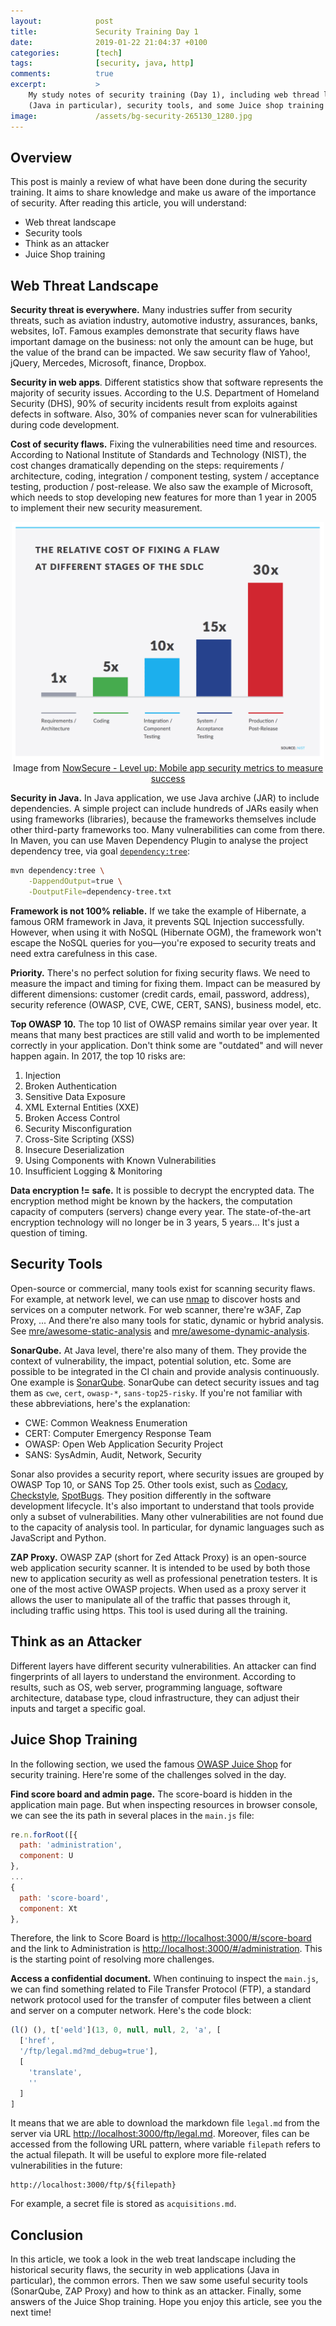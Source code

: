 ```yaml
---
layout:            post
title:             Security Training Day 1
date:              2019-01-22 21:04:37 +0100
categories:        [tech]
tags:              [security, java, http]
comments:          true
excerpt:           >
    My study notes of security training (Day 1), including web thread landscape
    (Java in particular), security tools, and some Juice shop training answers.
image:             /assets/bg-security-265130_1280.jpg
---
```


## Overview

This post is mainly a review of what have been done during the security
training. It aims to share knowledge and make us aware of the importance of
security. After reading this article, you will understand:

- Web threat landscape
- Security tools
- Think as an attacker
- Juice Shop training

## Web Threat Landscape

**Security threat is everywhere.** Many industries suffer from security threats,
such as aviation industry, automotive industry, assurances, banks, websites,
IoT. Famous examples demonstrate that security flaws have important damage on
the business: not only the amount can be huge, but the value of the brand can be
impacted. We saw security flaw of Yahoo!, jQuery, Mercedes, Microsoft, finance,
Dropbox.

**Security in web apps**. Different statistics show that software represents the
majority of security issues. According to the U.S. Department of Homeland
Security (DHS), 90% of security incidents result from exploits against defects
in software. Also, 30% of companies never scan for vulnerabilities during code
development.

**Cost of security flaws.** Fixing the vulnerabilities need time and resources.
According to National Institute of Standards and Technology (NIST), the cost
changes dramatically depending on the steps: requirements / architecture,
coding, integration / component testing, system / acceptance testing, production
/ post-release. We also saw the example of Microsoft, which needs to stop
developing new features for more than 1 year in 2005 to implement their new
security measurement.

<p align="center">
  <img src="/assets/20190122-NIST-relative-cost-to-fix-a-flaw.png"
       style="max-width: 500px"
       alt="NIST: The relative cost of fixing a flaw at different stages of the SLDC">
  Image from
  <a href="https://www.nowsecure.com/blog/2017/05/10/level-up-mobile-app-security-metrics-to-measure-success/">
    NowSecure - Level up: Mobile app security metrics to measure success
  </a>
</p>

**Security in Java.** In Java application, we use Java archive (JAR) to include
dependencies. A simple project can include hundreds of JARs easily when using
frameworks (libraries), because the frameworks themselves include other
third-party frameworks too. Many vulnerabilities can come from there. In Maven,
you can use Maven Dependency Plugin to analyse the project dependency tree, via
goal [`dependency:tree`](https://maven.apache.org/plugins/maven-dependency-plugin/tree-mojo.html):

```sh
mvn dependency:tree \
    -DappendOutput=true \
    -DoutputFile=dependency-tree.txt
```

**Framework is not 100% reliable.** If we take the example of Hibernate, a
famous ORM framework in Java, it prevents SQL Injection successfully. However,
when using it with NoSQL (Hibernate OGM), the framework won't escape the NoSQL
queries for you—you're exposed to security treats and need extra carefulness in
this case.

**Priority.** There's no perfect solution for fixing security flaws. We need to
measure the impact and timing for fixing them. Impact can be measured by
different dimensions: customer (credit cards, email, password, address),
security reference (OWASP, CVE, CWE, CERT, SANS), business model, etc.

**Top OWASP 10.** The top 10 list of OWASP remains similar year over year. It
means that many best practices are still valid and worth to be implemented
correctly in your application. Don't think some are "outdated" and will never
happen again. In 2017, the top 10 risks are:

1. Injection
2. Broken Authentication
3. Sensitive Data Exposure
4. XML External Entities (XXE)
5. Broken Access Control
6. Security Misconfiguration
7. Cross-Site Scripting (XSS)
8. Insecure Deserialization
9. Using Components with Known Vulnerabilities
10. Insufficient Logging & Monitoring

**Data encryption != safe.** It is possible to decrypt the encrypted data.
The encryption method might be known by the hackers, the computation capacity
of computers (servers) change every year. The state-of-the-art encryption
technology will no longer be in 3 years, 5 years... It's just a question of
timing.

## Security Tools

Open-source or commercial, many tools exist for scanning security flaws. For
example, at network level, we can use [nmap](https://en.wikipedia.org/wiki/Nmap)
to discover hosts and services on a
computer network. For web scanner, there're w3AF, Zap Proxy, ... And there're
also many tools for static, dynamic or hybrid analysis. See
[mre/awesome-static-analysis](https://github.com/mre/awesome-static-analysis)
and
[mre/awesome-dynamic-analysis](https://github.com/mre/awesome-dynamic-analysis).

**SonarQube.** At Java level, there're also many of them. They
provide the context of vulnerability, the impact, potential solution, etc. Some
are possible to be integrated in the CI chain and provide analysis continuously.
One example is [SonarQube](https://www.sonarqube.org). SonarQube can detect
security issues and tag them as `cwe`, `cert`, `owasp-*`, `sans-top25-risky`.
If you're not familiar with these abbreviations, here's the explanation:

- CWE: Common Weakness Enumeration
- CERT: Computer Emergency Response Team
- OWASP: Open Web Application Security Project
- SANS: SysAdmin, Audit, Network, Security

Sonar also provides a security report, where security issues are grouped by
OWASP Top 10, or SANS Top 25. Other tools exist, such as
[Codacy](https://www.codacy.com/), [Checkstyle](https://checkstyle.org/),
[SpotBugs](https://spotbugs.github.io/). They position differently in the
software development lifecycle. It's also important to understand that tools
provide only a subset of vulnerabilities. Many other vulnerabilities are not
found due to the capacity of analysis tool. In particular, for dynamic languages
such as JavaScript and Python.

**ZAP Proxy.** OWASP ZAP (short for Zed Attack Proxy) is an open-source web
application security scanner. It is intended to be used by both those new to
application security as well as professional penetration testers. It is one of
the most active OWASP projects. When used as a proxy server it allows the user
to manipulate all of the traffic that passes through it, including traffic
using https. This tool is used during all the training.

## Think as an Attacker

Different layers have different security vulnerabilities. An attacker can find
fingerprints of all layers to understand the environment. According to results,
such as OS, web server, programming language, software architecture, database
type, cloud infrastructure, they can adjust their inputs and target a specific
goal.

## Juice Shop Training

In the following section, we used the famous [OWASP Juice
Shop](https://github.com/bkimminich/juice-shop) for security training. Here're
some of the challenges solved in the day.

**Find score board and admin page.** The score-board is hidden in the
application main page. But when inspecting resources in browser console, we
can see the its path in several places in the `main.js` file:

```js
re.n.forRoot([{
  path: 'administration',
  component: U
},
...
{
  path: 'score-board',
  component: Xt
},
```

Therefore, the link to Score Board is <http://localhost:3000/#/score-board>
and the link to Administration is <http://localhost:3000/#/administration>. This
is the starting point of resolving more challenges.

**Access a confidential document.** When continuing to inspect the `main.js`, we
can find something related to File Transfer Protocol (FTP), a standard network
protocol used for the transfer of computer files between a client and server on
a computer network. Here's the code block:

```js
(l() (), t['ɵeld'](13, 0, null, null, 2, 'a', [
  ['href',
  '/ftp/legal.md?md_debug=true'],
  [
    'translate',
    ''
  ]
]
```

It means that we are able to download the markdown file `legal.md` from the
server via URL <http://localhost:3000/ftp/legal.md>. Moreover, files can be
accessed from the following URL pattern, where variable `filepath` refers to the
actual filepath. It will be useful to explore more file-related vulnerabilities
in the future:

    http://localhost:3000/ftp/${filepath}

For example, a secret file is stored as `acquisitions.md`.

## Conclusion

In this article, we took a look in the web treat landscape including the
historical security flaws, the security in web applications (Java in
particular), the common errors. Then we saw some useful security tools
(SonarQube, ZAP Proxy) and how to think as an attacker. Finally, some answers of
the Juice Shop training. Hope you enjoy this article, see you the next time!


